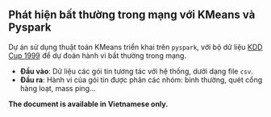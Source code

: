 ## Phát hiện bất thường trong mạng với KMeans và Pyspark

Dự án sử dụng thuật toán KMeans triển khai trên `pyspark`, với bộ dữ liệu [KDD Cup 1999](http://kdd.ics.uci.edu/databases/kddcup99/kddcup99.html) để dự đoán hành vi bất thường trong mạng.

- **Đầu vào**: Dữ liệu các gói tin tương tác với hệ thống, dưới dạng file `csv`.
- **Đầu ra**: Hành vi của gói tin được phân các nhóm: bình thường, quét cổng hàng loạt, mass ping...

**The document is available in Vietnamese only.**
